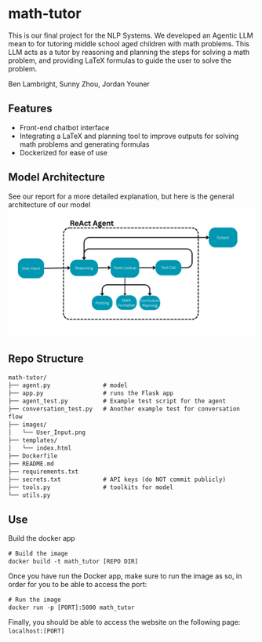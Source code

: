 # math-tutor
This is our final project for the NLP Systems. We developed an Agentic LLM mean to for tutoring middle school aged children with math problems. This LLM acts as a tutor by reasoning
and planning the steps for solving a math problem, and providing LaTeX formulas to guide the user to solve the problem.

Ben Lambright, Sunny Zhou, Jordan Youner

## Features
- Front-end chatbot interface
- Integrating a LaTeX and planning tool to improve outputs for solving math problems and generating formulas
- Dockerized for ease of use

## Model Architecture
See our report for a more detailed explanation, but here is the general architecture of our model
![architecture](images/User_Input.png)

## Repo Structure
```text
math-tutor/
├── agent.py               # model
├── app.py                 # runs the Flask app
├── agent_test.py          # Example test script for the agent
├── conversation_test.py   # Another example test for conversation flow
├── images/
│   └── User_Input.png     
├── templates/
│   └── index.html         
├── Dockerfile             
├── README.md              
├── requirements.txt       
├── secrets.txt            # API keys (do NOT commit publicly)
├── tools.py               # toolkits for model
└── utils.py               
```


## Use 
Build the docker app
```shell
# Build the image
docker build -t math_tutor [REPO DIR]
```
Once you have run the Docker app, make sure to run the image as so, in order for you to be able to access the port:
```shell
# Run the image
docker run -p [PORT]:5000 math_tutor
```
Finally, you should be able to access the website on the following page: `localhost:[PORT]`
